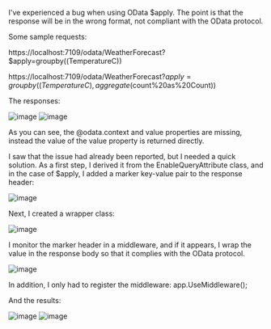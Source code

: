 I've experienced a bug when using OData $apply. The point is that the response will be in the wrong format, not compliant with the OData protocol.

Some sample requests:

https://localhost:7109/odata/WeatherForecast?$apply=groupby((TemperatureC))

https://localhost:7109/odata/WeatherForecast?$apply=groupby((TemperatureC),aggregate($count%20as%20Count))

The responses:

![image](https://github.com/peterkovecses/ODataApplyDemo/assets/89272499/0794c46c-c762-4a77-9df2-82518a27273a)
![image](https://github.com/peterkovecses/ODataApplyDemo/assets/89272499/f179357e-a2c3-4b9a-a7fb-52299c112839)

As you can see, the @odata.context and value properties are missing, instead the value of the value property is returned directly.

I saw that the issue had already been reported, but I needed a quick solution. 
As a first step, I derived it from the EnableQueryAttribute class, and in the case of $apply, I added a marker key-value pair to the response header:

![image](https://github.com/peterkovecses/ODataApplyDemo/assets/89272499/c406984f-fe15-46e1-8925-76506a5c7fd0)

Next, I created a wrapper class:

![image](https://github.com/peterkovecses/ODataApplyDemo/assets/89272499/5ac154d3-955d-47a3-9ef3-004d3d4527ff)

I monitor the marker header in a middleware, and if it appears, I wrap the value in the response body so that it complies with the OData protocol.

![image](https://github.com/peterkovecses/ODataApplyDemo/assets/89272499/a9778261-e946-4600-a215-4959e89351d4)

In addition, I only had to register the middleware:
app.UseMiddleware<ODataApplyPatchMiddleware>();

And the results:

![image](https://github.com/peterkovecses/ODataApplyDemo/assets/89272499/a1279e81-dc52-4281-a248-637267697378)
![image](https://github.com/peterkovecses/ODataApplyDemo/assets/89272499/da13139b-76f5-4a43-9ea6-d1f60243e744)


